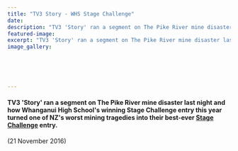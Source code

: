 ```yaml
---
title: "TV3 Story - WHS Stage Challenge"
date: 
description: "TV3 'Story' ran a segment on The Pike River mine disaster last night and how WHS's winning Stage Challenge entry this year turned one of NZ's worst mining tragedies into a winning stage production.."
featured-image: 
excerpt: "TV3 'Story' ran a segment on The Pike River mine disaster last night and how Whanganui High School's winning Stage Challenge entry this year turned one of NZ's worst mining tragedies into a winning stage production."
image_gallery:
	
	
	
	
	
---
```


<h4><span>TV3 'Story' ran a segment on The Pike River mine disaster last night&nbsp;and how&nbsp;Whanganui High School's winning Stage Challenge entry this year turned one&nbsp;<span>of NZ's worst mining tragedies into&nbsp;</span></span><span class="text_exposed_show">their best-ever&nbsp;<a class="profileLink" href="https://www.facebook.com/stagechallenge/" data-hovercard="/ajax/hovercard/page.php?id=132260246812862">Stage Challenge</a>&nbsp;entry.&nbsp;</span></h4>
<p><span class="text_exposed_show">(21 November 2016)</span></p>

